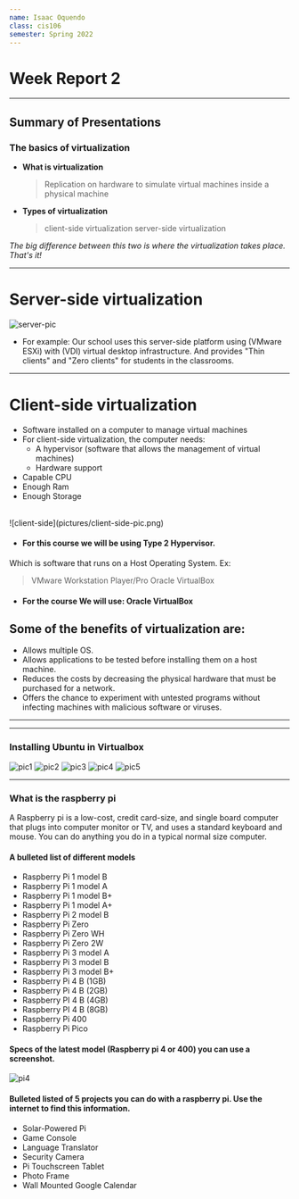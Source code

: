 ```yaml
---
name: Isaac Oquendo
class: cis106
semester: Spring 2022
---
```


# Week Report 2
---
## Summary of Presentations

### The basics of virtualization

* **What is virtualization**
  > Replication on hardware to simulate virtual machines inside a physical machine
* **Types of virtualization**
  >client-side virtualization
  >server-side virtualization
  
 _The big difference between this two is where the virtualization takes place. That's it!_

---
# Server-side virtualization
![server-pic](pictures/server-side-pic.png)

 * For example:  Our school uses this server-side platform using (VMware ESXi) with (VDI) virtual desktop infrastructure. And provides "Thin clients" and "Zero clients" for students in the classrooms.

 ---
 
# Client-side virtualization

* Software installed on a computer to manage virtual machines
* For client-side virtualization, the computer needs: 
  * A hypervisor (software that allows the management of virtual machines)
  * Hardware support
* Capable CPU
* Enough Ram
* Enough Storage
<br>
![client-side](pictures/client-side-pic.png)

* #### For this course we will be using Type 2 Hypervisor. 
Which is software that runs on a Host Operating System. Ex:
>VMware Workstation Player/Pro
>Oracle VirtualBox
* #### For the course We will use: Oracle VirtualBox
## Some of the benefits of virtualization are:

* Allows multiple OS.
* Allows applications to be tested before installing them on a host machine.
* Reduces the costs by decreasing the physical hardware that must be purchased for a network.
* Offers the chance to experiment with untested programs without infecting machines with malicious software or viruses.

---
---

### Installing Ubuntu in Virtualbox

![pic1](pictures/virtualBox-settings-1.png)
![pic2](pictures/virtualBox-settings-2.png)
![pic3](pictures/virtualBox-settings-3.png)
![pic4](pictures/virtualBox-settings-4.png)
![pic5](pictures/virtualBox-settings-5.png)

---
### What is the raspberry pi

A Raspberry pi is a low-cost, credit card-size, and single board computer that plugs into computer monitor or TV, and uses a standard keyboard and mouse. You can do anything you do in a typical normal size computer.


#### A bulleted list of different models

* Raspberry Pi 1 model B
* Raspberry Pi 1 model A
* Raspberry Pi 1 model B+
* Raspberry Pi 1 model A+
* Raspberry Pi 2 model B
* Raspberry Pi Zero
* Raspberry Pi Zero WH
* Raspberry Pi Zero 2W
* Raspberry Pi 3 model A
* Raspberry Pi 3 model B
* Raspberry Pi 3 model B+
* Raspberry Pi 4 B (1GB)
* Raspberry Pi 4 B (2GB)
* Raspberry PI 4 B (4GB)
* Raspberry PI 4 B (8GB)
* Raspberry Pi 400
* Raspberry Pi Pico

#### Specs of the latest model (Raspberry pi 4 or 400) you can use a screenshot.

![pi4](pictures/Pi4.png)

#### Bulleted listed of 5 projects you can do with a raspberry pi. Use the internet to find this information.

* Solar-Powered Pi
* Game Console
* Language Translator
* Security Camera
* Pi Touchscreen Tablet
* Photo Frame
* Wall Mounted Google Calendar